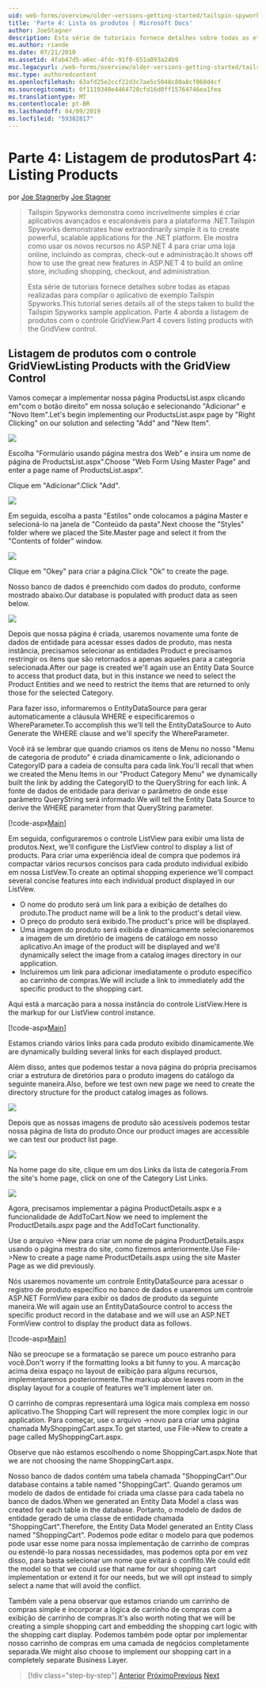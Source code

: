 ```yaml
---
uid: web-forms/overview/older-versions-getting-started/tailspin-spyworks/tailspin-spyworks-part-4
title: 'Parte 4: Lista os produtos | Microsoft Docs'
author: JoeStagner
description: Esta série de tutoriais fornece detalhes sobre todas as etapas realizadas para compilar o aplicativo de exemplo Tailspin Spyworks. Parte 4 aborda a listagem de produtos com o GridView contr....
ms.author: riande
ms.date: 07/21/2010
ms.assetid: 4fab47d5-a6ec-4fdc-91f0-651a093a24b9
msc.legacyurl: /web-forms/overview/older-versions-getting-started/tailspin-spyworks/tailspin-spyworks-part-4
msc.type: authoredcontent
ms.openlocfilehash: 63afd25e2ccf22d3c7ae5c5048c80a8cf060d4cf
ms.sourcegitcommit: 0f1119340e4464720cfd16d0ff15764746ea1fea
ms.translationtype: MT
ms.contentlocale: pt-BR
ms.lasthandoff: 04/09/2019
ms.locfileid: "59382817"
---
```

# <a name="part-4-listing-products"></a><span data-ttu-id="1975a-104">Parte 4: Listagem de produtos</span><span class="sxs-lookup"><span data-stu-id="1975a-104">Part 4: Listing Products</span></span>

<span data-ttu-id="1975a-105">por [Joe Stagner](https://github.com/JoeStagner)</span><span class="sxs-lookup"><span data-stu-id="1975a-105">by [Joe Stagner](https://github.com/JoeStagner)</span></span>

> <span data-ttu-id="1975a-106">Tailspin Spyworks demonstra como incrivelmente simples é criar aplicativos avançados e escalonáveis para a plataforma .NET.</span><span class="sxs-lookup"><span data-stu-id="1975a-106">Tailspin Spyworks demonstrates how extraordinarily simple it is to create powerful, scalable applications for the .NET platform.</span></span> <span data-ttu-id="1975a-107">Ele mostra como usar os novos recursos no ASP.NET 4 para criar uma loja online, incluindo as compras, check-out e administração.</span><span class="sxs-lookup"><span data-stu-id="1975a-107">It shows off how to use the great new features in ASP.NET 4 to build an online store, including shopping, checkout, and administration.</span></span>
> 
> <span data-ttu-id="1975a-108">Esta série de tutoriais fornece detalhes sobre todas as etapas realizadas para compilar o aplicativo de exemplo Tailspin Spyworks.</span><span class="sxs-lookup"><span data-stu-id="1975a-108">This tutorial series details all of the steps taken to build the Tailspin Spyworks sample application.</span></span> <span data-ttu-id="1975a-109">Parte 4 aborda a listagem de produtos com o controle GridView.</span><span class="sxs-lookup"><span data-stu-id="1975a-109">Part 4 covers listing products with the GridView control.</span></span>


## <a id="_Toc260221670"></a>  <span data-ttu-id="1975a-110">Listagem de produtos com o controle GridView</span><span class="sxs-lookup"><span data-stu-id="1975a-110">Listing Products with the GridView Control</span></span>

<span data-ttu-id="1975a-111">Vamos começar a implementar nossa página ProductsList.aspx clicando em"com o botão direito" em nossa solução e selecionando "Adicionar" e "Novo Item".</span><span class="sxs-lookup"><span data-stu-id="1975a-111">Let's begin implementing our ProductsList.aspx page by "Right Clicking" on our solution and selecting "Add" and "New Item".</span></span>

![](tailspin-spyworks-part-4/_static/image1.jpg)

<span data-ttu-id="1975a-112">Escolha "Formulário usando página mestra dos Web" e insira um nome de página de ProductsList.aspx".</span><span class="sxs-lookup"><span data-stu-id="1975a-112">Choose "Web Form Using Master Page" and enter a page name of ProductsList.aspx".</span></span>

<span data-ttu-id="1975a-113">Clique em "Adicionar".</span><span class="sxs-lookup"><span data-stu-id="1975a-113">Click "Add".</span></span>

![](tailspin-spyworks-part-4/_static/image2.jpg)

<span data-ttu-id="1975a-114">Em seguida, escolha a pasta "Estilos" onde colocamos a página Master e selecioná-lo na janela de "Conteúdo da pasta".</span><span class="sxs-lookup"><span data-stu-id="1975a-114">Next choose the "Styles" folder where we placed the Site.Master page and select it from the "Contents of folder" window.</span></span>

![](tailspin-spyworks-part-4/_static/image3.jpg)

<span data-ttu-id="1975a-115">Clique em "Okey" para criar a página.</span><span class="sxs-lookup"><span data-stu-id="1975a-115">Click "Ok" to create the page.</span></span>

<span data-ttu-id="1975a-116">Nosso banco de dados é preenchido com dados do produto, conforme mostrado abaixo.</span><span class="sxs-lookup"><span data-stu-id="1975a-116">Our database is populated with product data as seen below.</span></span>

![](tailspin-spyworks-part-4/_static/image4.jpg)

<span data-ttu-id="1975a-117">Depois que nossa página é criada, usaremos novamente uma fonte de dados de entidade para acessar esses dados de produto, mas nesta instância, precisamos selecionar as entidades Product e precisamos restringir os itens que são retornados a apenas aqueles para a categoria selecionada.</span><span class="sxs-lookup"><span data-stu-id="1975a-117">After our page is created we'll again use an Entity Data Source to access that product data, but in this instance we need to select the Product Entities and we need to restrict the items that are returned to only those for the selected Category.</span></span>

<span data-ttu-id="1975a-118">Para fazer isso, informaremos o EntityDataSource para gerar automaticamente a cláusula WHERE e especificaremos o WhereParameter.</span><span class="sxs-lookup"><span data-stu-id="1975a-118">To accomplish this we'll tell the EntityDataSource to Auto Generate the WHERE clause and we'll specify the WhereParameter.</span></span>

<span data-ttu-id="1975a-119">Você irá se lembrar que quando criamos os itens de Menu no nosso "Menu de categoria de produto" é criada dinamicamente o link, adicionando o CategoryID para a cadeia de consulta para cada link.</span><span class="sxs-lookup"><span data-stu-id="1975a-119">You'll recall that when we created the Menu Items in our "Product Category Menu" we dynamically built the link by adding the CategoryID to the QueryString for each link.</span></span> <span data-ttu-id="1975a-120">A fonte de dados de entidade para derivar o parâmetro de onde esse parâmetro QueryString será informado.</span><span class="sxs-lookup"><span data-stu-id="1975a-120">We will tell the Entity Data Source to derive the WHERE parameter from that QueryString parameter.</span></span>

[!code-aspx[Main](tailspin-spyworks-part-4/samples/sample1.aspx)]

<span data-ttu-id="1975a-121">Em seguida, configuraremos o controle ListView para exibir uma lista de produtos.</span><span class="sxs-lookup"><span data-stu-id="1975a-121">Next, we'll configure the ListView control to display a list of products.</span></span> <span data-ttu-id="1975a-122">Para criar uma experiência ideal de compra que podemos irá compactar vários recursos concisos para cada produto individual exibido em nossa ListVew.</span><span class="sxs-lookup"><span data-stu-id="1975a-122">To create an optimal shopping experience we'll compact several concise features into each individual product displayed in our ListVew.</span></span>

- <span data-ttu-id="1975a-123">O nome do produto será um link para a exibição de detalhes do produto.</span><span class="sxs-lookup"><span data-stu-id="1975a-123">The product name will be a link to the product's detail view.</span></span>
- <span data-ttu-id="1975a-124">O preço do produto será exibido.</span><span class="sxs-lookup"><span data-stu-id="1975a-124">The product's price will be displayed.</span></span>
- <span data-ttu-id="1975a-125">Uma imagem do produto será exibida e dinamicamente selecionaremos a imagem de um diretório de imagens de catálogo em nosso aplicativo.</span><span class="sxs-lookup"><span data-stu-id="1975a-125">An image of the product will be displayed and we'll dynamically select the image from a catalog images directory in our application.</span></span>
- <span data-ttu-id="1975a-126">Incluiremos um link para adicionar imediatamente o produto específico ao carrinho de compras.</span><span class="sxs-lookup"><span data-stu-id="1975a-126">We will include a link to immediately add the specific product to the shopping cart.</span></span>

<span data-ttu-id="1975a-127">Aqui está a marcação para a nossa instância do controle ListView.</span><span class="sxs-lookup"><span data-stu-id="1975a-127">Here is the markup for our ListView control instance.</span></span>

[!code-aspx[Main](tailspin-spyworks-part-4/samples/sample2.aspx)]

<span data-ttu-id="1975a-128">Estamos criando vários links para cada produto exibido dinamicamente.</span><span class="sxs-lookup"><span data-stu-id="1975a-128">We are dynamically building several links for each displayed product.</span></span>

<span data-ttu-id="1975a-129">Além disso, antes que podemos testar a nova página do própria precisamos criar a estrutura de diretórios para o produto imagens do catálogo da seguinte maneira.</span><span class="sxs-lookup"><span data-stu-id="1975a-129">Also, before we test own new page we need to create the directory structure for the product catalog images as follows.</span></span>

![](tailspin-spyworks-part-4/_static/image1.png)

<span data-ttu-id="1975a-130">Depois que as nossas imagens de produto são acessíveis podemos testar nossa página de lista do produto.</span><span class="sxs-lookup"><span data-stu-id="1975a-130">Once our product images are accessible we can test our product list page.</span></span>

![](tailspin-spyworks-part-4/_static/image5.jpg)

<span data-ttu-id="1975a-131">Na home page do site, clique em um dos Links da lista de categoria.</span><span class="sxs-lookup"><span data-stu-id="1975a-131">From the site's home page, click on one of the Category List Links.</span></span>

![](tailspin-spyworks-part-4/_static/image6.jpg)

<span data-ttu-id="1975a-132">Agora, precisamos implementar a página ProductDetails.aspx e a funcionalidade de AddToCart.</span><span class="sxs-lookup"><span data-stu-id="1975a-132">Now we need to implement the ProductDetails.aspx page and the AddToCart functionality.</span></span>

<span data-ttu-id="1975a-133">Use o arquivo -&gt;New para criar um nome de página ProductDetails.aspx usando o página mestra do site, como fizemos anteriormente.</span><span class="sxs-lookup"><span data-stu-id="1975a-133">Use File-&gt;New to create a page name ProductDetails.aspx using the site Master Page as we did previously.</span></span>

<span data-ttu-id="1975a-134">Nós usaremos novamente um controle EntityDataSource para acessar o registro de produto específico no banco de dados e usaremos um controle ASP.NET FormView para exibir os dados de produto da seguinte maneira.</span><span class="sxs-lookup"><span data-stu-id="1975a-134">We will again use an EntityDataSource control to access the specific product record in the database and we will use an ASP.NET FormView control to display the product data as follows.</span></span>

[!code-aspx[Main](tailspin-spyworks-part-4/samples/sample3.aspx)]

<span data-ttu-id="1975a-135">Não se preocupe se a formatação se parece um pouco estranho para você.</span><span class="sxs-lookup"><span data-stu-id="1975a-135">Don't worry if the formatting looks a bit funny to you.</span></span> <span data-ttu-id="1975a-136">A marcação acima deixa espaço no layout de exibição para alguns recursos, implementaremos posteriormente.</span><span class="sxs-lookup"><span data-stu-id="1975a-136">The markup above leaves room in the display layout for a couple of features we'll implement later on.</span></span>

<span data-ttu-id="1975a-137">O carrinho de compras representará uma lógica mais complexa em nosso aplicativo.</span><span class="sxs-lookup"><span data-stu-id="1975a-137">The Shopping Cart will represent the more complex logic in our application.</span></span> <span data-ttu-id="1975a-138">Para começar, use o arquivo -&gt;novo para criar uma página chamada MyShoppingCart.aspx.</span><span class="sxs-lookup"><span data-stu-id="1975a-138">To get started, use File-&gt;New to create a page called MyShoppingCart.aspx.</span></span>

<span data-ttu-id="1975a-139">Observe que não estamos escolhendo o nome ShoppingCart.aspx.</span><span class="sxs-lookup"><span data-stu-id="1975a-139">Note that we are not choosing the name ShoppingCart.aspx.</span></span>

<span data-ttu-id="1975a-140">Nosso banco de dados contém uma tabela chamada "ShoppingCart".</span><span class="sxs-lookup"><span data-stu-id="1975a-140">Our database contains a table named "ShoppingCart".</span></span> <span data-ttu-id="1975a-141">Quando geramos um modelo de dados de entidade foi criada uma classe para cada tabela no banco de dados.</span><span class="sxs-lookup"><span data-stu-id="1975a-141">When we generated an Entity Data Model a class was created for each table in the database.</span></span> <span data-ttu-id="1975a-142">Portanto, o modelo de dados de entidade gerado de uma classe de entidade chamada "ShoppingCart".</span><span class="sxs-lookup"><span data-stu-id="1975a-142">Therefore, the Entity Data Model generated an Entity Class named "ShoppingCart".</span></span> <span data-ttu-id="1975a-143">Podemos pode editar o modelo para que podemos pode usar esse nome para nossa implementação de carrinho de compras ou estendê-lo para nossas necessidades, mas podemos opta por em vez disso, para basta selecionar um nome que evitará o conflito.</span><span class="sxs-lookup"><span data-stu-id="1975a-143">We could edit the model so that we could use that name for our shopping cart implementation or extend it for our needs, but we will opt instead to simply select a name that will avoid the conflict.</span></span>

<span data-ttu-id="1975a-144">Também vale a pena observar que estamos criando um carrinho de compras simple e incorporar a lógica de carrinho de compras com a exibição de carrinho de compras.</span><span class="sxs-lookup"><span data-stu-id="1975a-144">It's also worth noting that we will be creating a simple shopping cart and embedding the shopping cart logic with the shopping cart display.</span></span> <span data-ttu-id="1975a-145">Podemos também pode optar por implementar nosso carrinho de compras em uma camada de negócios completamente separada.</span><span class="sxs-lookup"><span data-stu-id="1975a-145">We might also choose to implement our shopping cart in a completely separate Business Layer.</span></span>

> [!div class="step-by-step"]
> <span data-ttu-id="1975a-146">[Anterior](tailspin-spyworks-part-3.md)
> [Próximo](tailspin-spyworks-part-5.md)</span><span class="sxs-lookup"><span data-stu-id="1975a-146">[Previous](tailspin-spyworks-part-3.md)
[Next](tailspin-spyworks-part-5.md)</span></span>
